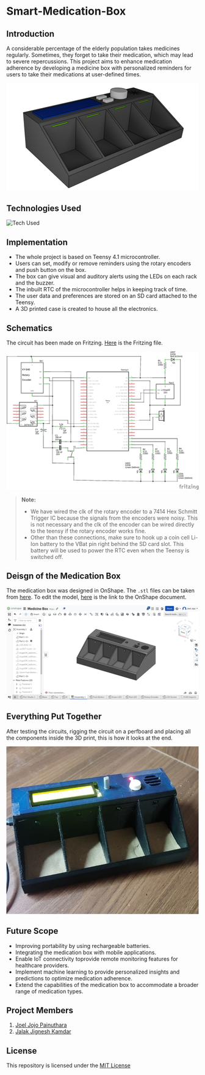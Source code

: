 # Smart-Medication-Box

## Introduction

A considerable percentage of the elderly population takes medicines regularly. Sometimes, they forget to take their medication, which may lead to severe repercussions. This project aims to enhance medication adherence by developing a medicine box with personalized reminders for users to take their medications at user-defined times.

![Concept Design](Assets/design.png)

## Technologies Used

![Tech Used](https://skillicons.dev/icons?i=arduino&theme=dark)

## Implementation

- The whole project is based on Teensy 4.1 microcontroller.
- Users can set, modify or remove reminders using the rotary encoders and push button on the box.
- The box can give visual and auditory alerts using the LEDs on each rack and the buzzer.
- The inbuilt RTC of the microcontroller helps in keeping track of time.
- The user data and preferences are stored on an SD card attached to the Teensy.
- A 3D printed case is created to house all the electronics.

## Schematics

The circuit has been made on Fritzing. [Here](/Circuit_Diagram.fzz) is the Fritzing file.

![Schematics](Assets/schematics.png)

> **Note:**
> - We have wired the clk of the rotary encoder to a 7414 Hex Schmitt Trigger IC because the signals from the encoders were noisy. This is not necessary and the clk of the encoder can be wired directly to the teensy if the rotary encoder works fine.
> - Other than these connections, make sure to hook up a coin cell Li-Ion battery to the VBat pin right behind the SD card slot. This battery will be used to power the RTC even when the Teensy is switched off.

## Deisgn of the Medication Box

The medication box was designed in OnShape. The ```.stl``` files can be taken from [here](/Models). To edit the model, [here](https://cad.onshape.com/documents/3bb37c6f5c3fc5625ebe736c/w/5e6eef892a42bb9e06b4f36b/e/434df4fac0757aec08d6021b) is the link to the OnShape document.

![Model](Assets/design_onshape.png)

## Everything Put Together

After testing the circuits, rigging the circuit on a perfboard and placing all the components inside the 3D print, this is how it looks at the end.

![Final Result](Assets/final_result.png)

## Future Scope

- Improving portability by using rechargeable batteries.
- Integrating the medication box with mobile applications.
- Enable IoT connectivity toprovide remote monitoring features for healthcare providers.
- Implement machine learning to provide personalized insights and predictions to optimize medication adherence.
- Extend the capabilities of the medication box to accommodate a broader range of medication types.

## Project Members

1. [Joel Jojo Painuthara](https://github.com/JoelJojoP)
2. [Jalak Jignesh Kamdar](https://github.com/jalakjk13)

## License

This repository is licensed under the [MIT License](https://github.com/JoelJojoP/Smart-Medication-Box/blob/main/LICENSE)